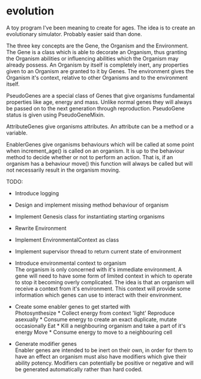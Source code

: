 evolution
=========

A toy program I've been meaning to create for ages. The idea is to create an evolutionary simulator. Probably easier 
said than done.

The three key concepts are the Gene, the Organism and the Environment.  The Gene is a class which is able to decorate an
Organism, thus granting the Organism abilities or influencing abilities which the Organism may already possess.
An Organism by itself is completely inert, any properties given to an Organism are granted to it by Genes.  The 
environment gives the Organism it's context, relative to other Organisms and to the environment itself.

PseudoGenes are a special class of Genes that give organisms fundamental properties like age, energy and mass.  Unlike 
normal genes they will always be passed on to the next generation through reproduction.  PseudoGene status is given 
using PseudoGeneMixin.

AttributeGenes give organisms attributes.  An attribute can be a method or a variable.

EnablerGenes give organisms behaviours which will be called at some point when increment_age() is called on
an organism.  It is up to the behaviour method to decide whether or not to perform an action.  That is, if an organism
has a behaviour move() this function will always be called but will not necessarily result in the organism moving.

TODO:
* Introduce logging
* Design and implement missing method behaviour of organism
* Implement Genesis class for instantiating starting organisms
* Rewrite Environment
* Implement EnvironmentalContext as class
* Implement supervisor thread to return current state of environment

* Introduce environmental context to organism  
    The organism is only concerned with it's immediate environment.  A gene will need to have some form of limited 
    context in which to operate to stop it becoming overly complicated. The idea is that an organism will receive a 
    context from it's environment. This context will provide some information which genes can use to interact with their 
    environment.  
    
    
* Create some enabler genes to get started with  
    Photosynthesize * Collect energy from context 'light'
    Reproduce asexually * Consume energy to create an exact duplicate, mutate occasionally
    Eat * Kill a neighbouring organism and take a part of it's energy
    Move * Consume energy to move to a neighbouring cell  
   
* Generate modifier genes  
    Enabler genes are intended to be inert on their own, in order for them to have an effect an organism must also have modifiers which give their ability potency.
    Modifiers can potentially be positive or negative and will be generated automatically rather than hard coded.  
    